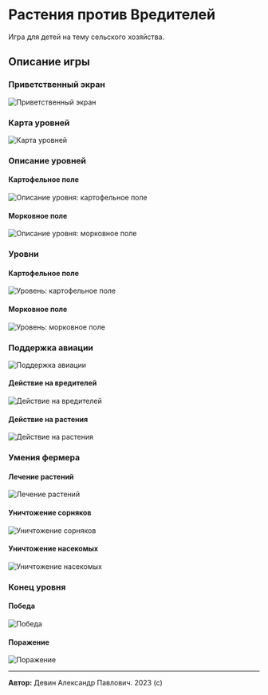 # Растения против Вредителей

Игра для детей на тему сельского хозяйства. 

## Описание игры

### Приветственный экран

![Приветственный экран](/screenshots/splash_screen.png)

### Карта уровней

![Карта уровней](/screenshots/levels_map.png)

### Описание уровней

#### Картофельное поле

![Описание уровня: картофельное поле](/screenshots/level_info_potato.png)

#### Морковное поле

![Описание уровня: морковное поле](/screenshots/level_info_carrot.png)

### Уровни

#### Картофельное поле

![Уровень: картофельное поле](/screenshots/level_overview_potato.png)

#### Морковное поле

![Уровень: морковное поле](/screenshots/level_overview_carrot.png)

### Поддержка авиации

![Поддержка авиации](/screenshots/spell_book.png)

#### Действие на вредителей

![Действие на вредителей](/screenshots/insects_spell.png)

#### Действие на растения

![Действие на растения](/screenshots/plants_spell.png)

### Умения фермера

#### Лечение растений

![Лечение растений](/screenshots/heal_plants.png)

#### Уничтожение сорняков

![Уничтожение сорняков](/screenshots/attack_weeds.png)

#### Уничтожение насекомых

![Уничтожение насекомых](/screenshots/attack_insects.png)

### Конец уровня

#### Победа

![Победа](/screenshots/victory.png)

#### Поражение

![Поражение](/screenshots/defeat.png)

---

**Автор:** Девин Александр Павлович. 
2023 (с)